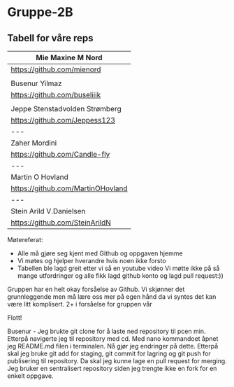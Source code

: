 # Gruppe-2B
## Tabell for våre reps
| Mie Maxine M Nord| 
| --- |  
| https://github.com/mienord|
|       | 
| Busenur Yilmaz|
| https://github.com/buseliiik|
|       | 
| Jeppe Stenstadvolden Strømberg | 
| https://github.com/Jeppess123 |
| ---   | 
| Zaher Mordini |
| https://github.com/Candle-fly |
| ---   | 
| Martin O Hovland |
| https://github.com/MartinOHovland |
|  ---  | 
| Stein Arild V.Danielsen  | 
| https://github.com/SteinArildN | 

Møtereferat:
- Alle må gjøre seg kjent med Github og oppgaven hjemme
- Vi møtes og hjelper hverandre hvis noen ikke forsto
- Tabellen ble lagd greit etter vi så en youtube video
Vi møtte ikke på så mange utfordringer og alle fikk lagd github konto og lagd pull request:))

Gruppen har en helt okay forsåelse av Github. Vi skjønner det grunnleggende men må lære oss mer på egen hånd da vi syntes det kan være litt komplisert. 
2+ i forsåelse for gruppen vår

Flott!


Busenur - Jeg brukte git clone for å laste ned repository til pcen 
min. Etterpå navigerte jeg til repository med cd. Med nano 
kommandoet åpnet jeg README.md filen i terminalen. Nå gjør jeg 
endringer på dette. Etterpå skal jeg bruke git add for staging, git 
commit for lagring og git push for publisering til repository. Da 
skal jeg kunne lage en pull request for merging. Jeg bruker en 
sentralisert repository siden jeg trengte ikke en fork for en enkelt 
oppgave.

